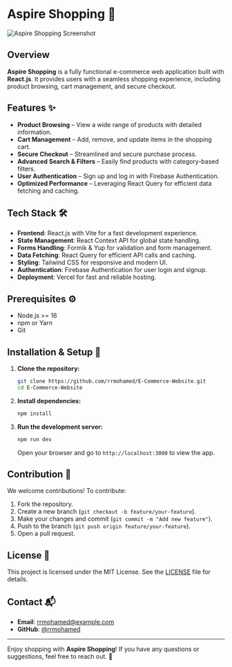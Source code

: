 # Aspire Shopping 🛒

![Aspire Shopping Screenshot](https://aspire-shopping.vercel.app/screenshot.png)

## Overview

**Aspire Shopping** is a fully functional e-commerce web application built with **React.js**. It provides users with a seamless shopping experience, including product browsing, cart management, and secure checkout.

## Features ✨

- **Product Browsing** – View a wide range of products with detailed information.
- **Cart Management** – Add, remove, and update items in the shopping cart.
- **Secure Checkout** – Streamlined and secure purchase process.
- **Advanced Search & Filters** – Easily find products with category-based filters.
- **User Authentication** – Sign up and log in with Firebase Authentication.
- **Optimized Performance** – Leveraging React Query for efficient data fetching and caching.

## Tech Stack 🛠️

- **Frontend**: React.js with Vite for a fast development experience.
- **State Management**: React Context API for global state handling.
- **Forms Handling**: Formik & Yup for validation and form management.
- **Data Fetching**: React Query for efficient API calls and caching.
- **Styling**: Tailwind CSS for responsive and modern UI.
- **Authentication**: Firebase Authentication for user login and signup.
- **Deployment**: Vercel for fast and reliable hosting.

## Prerequisites ⚙️

- Node.js >= 16
- npm or Yarn
- Git

## Installation & Setup 🚀

1. **Clone the repository:**
   ```bash
   git clone https://github.com/rrmohamed/E-Commerce-Website.git
   cd E-Commerce-Website
   ```

2. **Install dependencies:**
   ```bash
   npm install
   ```

3. **Run the development server:**
   ```bash
   npm run dev
   ```

   Open your browser and go to `http://localhost:3000` to view the app.

## Contribution 🤝

We welcome contributions! To contribute:

1. Fork the repository.
2. Create a new branch (`git checkout -b feature/your-feature`).
3. Make your changes and commit (`git commit -m "Add new feature"`).
4. Push to the branch (`git push origin feature/your-feature`).
5. Open a pull request.

## License 📄

This project is licensed under the MIT License. See the [LICENSE](https://github.com/rrmohamed/E-Commerce-Website/blob/master/LICENSE) file for details.

## Contact 📬

- **Email**: rrmohamed@example.com
- **GitHub**: [@rrmohamed](https://github.com/rrmohamed)

---

Enjoy shopping with **Aspire Shopping**! If you have any questions or suggestions, feel free to reach out. 🚀


